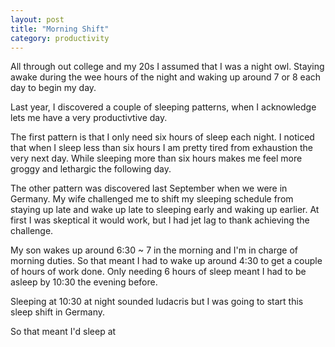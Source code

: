 ```yaml
---
layout: post
title: "Morning Shift"
category: productivity
---
```


All through out college and my 20s I assumed that I was a night owl. Staying awake during the wee hours of the night and waking up around 7 or 8 each day to begin my day.

Last year, I discovered a couple of sleeping patterns, when I acknowledge lets me have a very productivtive day.

The first pattern is that I only need six hours of sleep each night. I noticed that when I sleep less than six hours I am pretty tired from exhaustion the very next day. While sleeping more than six hours makes me feel more groggy and lethargic the following day.

The other pattern was discovered last September when we were in Germany. My wife challenged me to shift my sleeping schedule from staying up late and wake up late to sleeping early and waking up earlier. At first I was skeptical it would work, but I had jet lag to thank achieving the challenge.

My son wakes up around 6:30 ~ 7 in the morning and I'm in charge of morning duties. So that meant I had to wake up around 4:30 to get a couple of hours of work done. Only needing 6 hours of sleep meant I had to be asleep by 10:30 the evening before.

Sleeping at 10:30 at night sounded ludacris but I was going to start this sleep shift in Germany.

So that meant I'd sleep at 